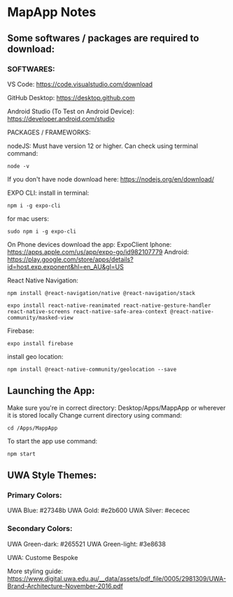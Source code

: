 # MapApp Notes

## Some softwares / packages are required to download:

### SOFTWARES:

VS Code:
https://code.visualstudio.com/download

GitHub Desktop:
https://desktop.github.com

Android Studio (To Test on Android Device):
https://developer.android.com/studio

PACKAGES / FRAMEWORKS:

nodeJS:
Must have version 12 or higher.
Can check using terminal command:

```
node -v
```

If you don't have node download here: https://nodejs.org/en/download/

EXPO CLI:
install in terminal:

```
npm i -g expo-cli
```

for mac users:

```
sudo npm i -g expo-cli
```

On Phone devices download the app: ExpoClient
Iphone: https://apps.apple.com/us/app/expo-go/id982107779
Android: https://play.google.com/store/apps/details?id=host.exp.exponent&hl=en_AU&gl=US

React Native Navigation:

```
npm install @react-navigation/native @react-navigation/stack
```

```
expo install react-native-reanimated react-native-gesture-handler react-native-screens react-native-safe-area-context @react-native-community/masked-view
```

Firebase:

```
expo install firebase
```

install geo location:

```
npm install @react-native-community/geolocation --save
```

## Launching the App:

Make sure you're in correct directory: Desktop/Apps/MappApp or wherever it is stored locally
Change current directory using command:

```
cd /Apps/MappApp
```

To start the app use command:

```
npm start
```

## UWA Style Themes:

### Primary Colors:

UWA Blue: #27348b
UWA Gold: #e2b600
UWA Silver: #ececec

### Secondary Colors:

UWA Green-dark: #265521
UWA Green-light: #3e8638

UWA: Custome Bespoke

More styling guide: https://www.digital.uwa.edu.au/__data/assets/pdf_file/0005/2981309/UWA-Brand-Architecture-November-2016.pdf
